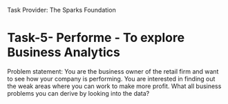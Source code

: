 
Task Provider: The Sparks Foundation 
# Task-5- Performe - To explore Business Analytics

Problem statement: You are the business owner of the retail firm and want to see how your company is performing. 
                   You are interested in finding out the weak areas where you can work to make more profit.
                   What all business problems you can derive by looking into the data?
                   
